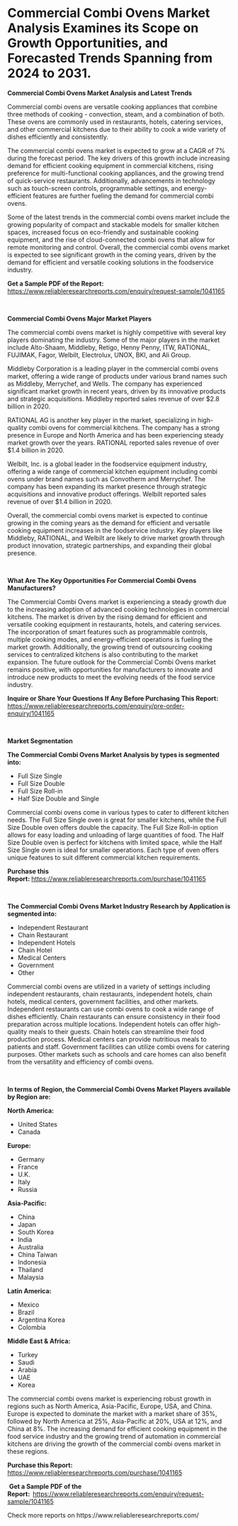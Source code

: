 <p><h1>Commercial Combi Ovens Market Analysis Examines its Scope on Growth Opportunities, and Forecasted Trends Spanning from 2024 to 2031.</h1></p><p><strong>Commercial Combi Ovens Market Analysis and Latest Trends</strong></p>
<p><p>Commercial combi ovens are versatile cooking appliances that combine three methods of cooking - convection, steam, and a combination of both. These ovens are commonly used in restaurants, hotels, catering services, and other commercial kitchens due to their ability to cook a wide variety of dishes efficiently and consistently.</p><p>The commercial combi ovens market is expected to grow at a CAGR of 7% during the forecast period. The key drivers of this growth include increasing demand for efficient cooking equipment in commercial kitchens, rising preference for multi-functional cooking appliances, and the growing trend of quick-service restaurants. Additionally, advancements in technology such as touch-screen controls, programmable settings, and energy-efficient features are further fueling the demand for commercial combi ovens.</p><p>Some of the latest trends in the commercial combi ovens market include the growing popularity of compact and stackable models for smaller kitchen spaces, increased focus on eco-friendly and sustainable cooking equipment, and the rise of cloud-connected combi ovens that allow for remote monitoring and control. Overall, the commercial combi ovens market is expected to see significant growth in the coming years, driven by the demand for efficient and versatile cooking solutions in the foodservice industry.</p></p>
<p><strong>Get a Sample PDF of the Report:&nbsp;</strong> <a href="https://www.reliableresearchreports.com/enquiry/request-sample/1041165">https://www.reliableresearchreports.com/enquiry/request-sample/1041165</a></p>
<p>&nbsp;</p>
<p><strong>Commercial Combi Ovens Major Market Players</strong></p>
<p><p>The commercial combi ovens market is highly competitive with several key players dominating the industry. Some of the major players in the market include Alto-Shaam, Middleby, Retigo, Henny Penny, ITW, RATIONAL, FUJIMAK, Fagor, Welbilt, Electrolux, UNOX, BKI, and Ali Group.</p><p>Middleby Corporation is a leading player in the commercial combi ovens market, offering a wide range of products under various brand names such as Middleby, Merrychef, and Wells. The company has experienced significant market growth in recent years, driven by its innovative products and strategic acquisitions. Middleby reported sales revenue of over $2.8 billion in 2020.</p><p>RATIONAL AG is another key player in the market, specializing in high-quality combi ovens for commercial kitchens. The company has a strong presence in Europe and North America and has been experiencing steady market growth over the years. RATIONAL reported sales revenue of over $1.4 billion in 2020.</p><p>Welbilt, Inc. is a global leader in the foodservice equipment industry, offering a wide range of commercial kitchen equipment including combi ovens under brand names such as Convotherm and Merrychef. The company has been expanding its market presence through strategic acquisitions and innovative product offerings. Welbilt reported sales revenue of over $1.4 billion in 2020.</p><p>Overall, the commercial combi ovens market is expected to continue growing in the coming years as the demand for efficient and versatile cooking equipment increases in the foodservice industry. Key players like Middleby, RATIONAL, and Welbilt are likely to drive market growth through product innovation, strategic partnerships, and expanding their global presence.</p></p>
<p>&nbsp;</p>
<p><strong>What Are The Key Opportunities For Commercial Combi Ovens Manufacturers?</strong></p>
<p><p>The Commercial Combi Ovens market is experiencing a steady growth due to the increasing adoption of advanced cooking technologies in commercial kitchens. The market is driven by the rising demand for efficient and versatile cooking equipment in restaurants, hotels, and catering services. The incorporation of smart features such as programmable controls, multiple cooking modes, and energy-efficient operations is fueling the market growth. Additionally, the growing trend of outsourcing cooking services to centralized kitchens is also contributing to the market expansion. The future outlook for the Commercial Combi Ovens market remains positive, with opportunities for manufacturers to innovate and introduce new products to meet the evolving needs of the food service industry.</p></p>
<p><strong>Inquire or Share Your Questions If Any Before Purchasing This Report:</strong> <a href="https://www.reliableresearchreports.com/enquiry/pre-order-enquiry/1041165">https://www.reliableresearchreports.com/enquiry/pre-order-enquiry/1041165</a></p>
<p>&nbsp;</p>
<p><strong>Market Segmentation</strong></p>
<p><strong>The Commercial Combi Ovens Market Analysis by types is segmented into:</strong></p>
<p><ul><li>Full Size Single</li><li>Full Size Double</li><li>Full Size Roll-in</li><li>Half Size Double and Single</li></ul></p>
<p><p>Commercial combi ovens come in various types to cater to different kitchen needs. The Full Size Single oven is great for smaller kitchens, while the Full Size Double oven offers double the capacity. The Full Size Roll-in option allows for easy loading and unloading of large quantities of food. The Half Size Double oven is perfect for kitchens with limited space, while the Half Size Single oven is ideal for smaller operations. Each type of oven offers unique features to suit different commercial kitchen requirements.</p></p>
<p><strong>Purchase this Report:&nbsp;</strong><a href="https://www.reliableresearchreports.com/purchase/1041165">https://www.reliableresearchreports.com/purchase/1041165</a></p>
<p>&nbsp;</p>
<p><strong>The Commercial Combi Ovens Market Industry Research by Application is segmented into:</strong></p>
<p><ul><li>Independent Restaurant</li><li>Chain Restaurant</li><li>Independent Hotels</li><li>Chain Hotel</li><li>Medical Centers</li><li>Government</li><li>Other</li></ul></p>
<p><p>Commercial combi ovens are utilized in a variety of settings including independent restaurants, chain restaurants, independent hotels, chain hotels, medical centers, government facilities, and other markets. Independent restaurants can use combi ovens to cook a wide range of dishes efficiently. Chain restaurants can ensure consistency in their food preparation across multiple locations. Independent hotels can offer high-quality meals to their guests. Chain hotels can streamline their food production process. Medical centers can provide nutritious meals to patients and staff. Government facilities can utilize combi ovens for catering purposes. Other markets such as schools and care homes can also benefit from the versatility and efficiency of combi ovens.</p></p>
<p>&nbsp;</p>
<p><strong>In terms of Region, the Commercial Combi Ovens Market Players available by Region are:</strong></p>
<p>
    <p> <strong> North America: </strong>
        <ul>
            <li>United States</li>
            <li>Canada</li>
        </ul>
        </p> 
    <p> <strong> Europe: </strong>
        <ul>
            <li>Germany</li>
            <li>France</li>
            <li>U.K.</li>
            <li>Italy</li>
            <li>Russia</li>
        </ul>
        </p> 
    <p> <strong> Asia-Pacific: </strong>
        <ul>
            <li>China</li>
            <li>Japan</li>
            <li>South Korea</li>
            <li>India</li>
            <li>Australia</li>
            <li>China Taiwan</li>
            <li>Indonesia</li>
            <li>Thailand</li>
            <li>Malaysia</li>
        </ul>
        </p> 
    <p> <strong> Latin America: </strong>
        <ul>
            <li>Mexico</li>
            <li>Brazil</li>
            <li>Argentina Korea</li>
            <li>Colombia</li>
        </ul>
        </p> 
    <p> <strong> Middle East & Africa: </strong>
        <ul>
            <li>Turkey</li>
            <li>Saudi</li>
            <li>Arabia</li>
            <li>UAE</li>
            <li>Korea</li>
        </ul>
    </p>
    </p>
<p><p>The commercial combi ovens market is experiencing robust growth in regions such as North America, Asia-Pacific, Europe, USA, and China. Europe is expected to dominate the market with a market share of 35%, followed by North America at 25%, Asia-Pacific at 20%, USA at 12%, and China at 8%. The increasing demand for efficient cooking equipment in the food service industry and the growing trend of automation in commercial kitchens are driving the growth of the commercial combi ovens market in these regions.</p></p>
<p><strong>Purchase this Report: </strong><a href="https://www.reliableresearchreports.com/purchase/1041165">https://www.reliableresearchreports.com/purchase/1041165</a></p>
<p>&nbsp;<strong>Get a Sample PDF of the Report:&nbsp;&nbsp;</strong><a href="https://www.reliableresearchreports.com/enquiry/request-sample/1041165">https://www.reliableresearchreports.com/enquiry/request-sample/1041165</a></p>
<p><strong></strong></p>
<p>Check more reports on https://www.reliableresearchreports.com/</p>